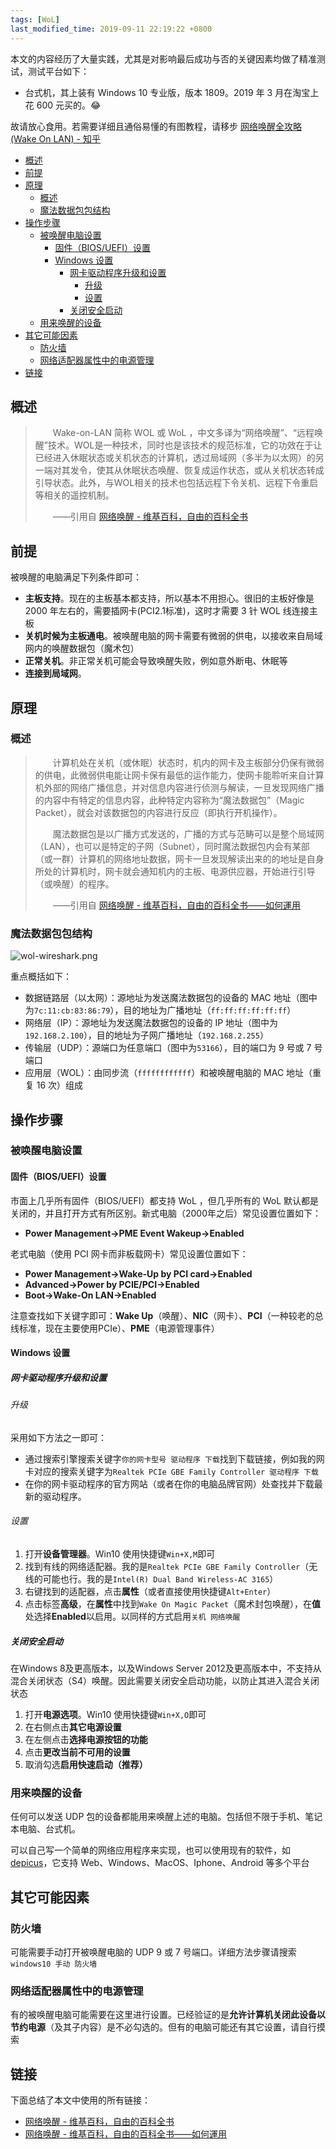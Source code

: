 ```yaml
---
tags: [WoL]
last_modified_time: 2019-09-11 22:19:22 +0800
---
```


本文的内容经历了大量实践，尤其是对影响最后成功与否的关键因素均做了精准测试，测试平台如下：

* 台式机，其上装有 Windows 10 专业版，版本 1809。2019 年 3 月在淘宝上花 600 元买的。:joy:

故请放心食用。若需要详细且通俗易懂的有图教程，请移步 [网络唤醒全攻略(Wake On LAN) - 知乎](https://zhuanlan.zhihu.com/p/29100706)

<p id="markdown-toc"></p>
<!-- vim-markdown-toc GFM -->

* [概述](#概述)
* [前提](#前提)
* [原理](#原理)
  * [概述](#概述-1)
  * [魔法数据包包结构](#魔法数据包包结构)
* [操作步骤](#操作步骤)
  * [被唤醒电脑设置](#被唤醒电脑设置)
    * [固件（BIOS/UEFI）设置](#固件biosuefi设置)
    * [Windows 设置](#windows-设置)
      * [网卡驱动程序升级和设置](#网卡驱动程序升级和设置)
        * [升级](#升级)
        * [设置](#设置)
      * [关闭安全启动](#关闭安全启动)
  * [用来唤醒的设备](#用来唤醒的设备)
* [其它可能因素](#其它可能因素)
  * [防火墙](#防火墙)
  * [网络适配器属性中的电源管理](#网络适配器属性中的电源管理)
* [链接](#链接)

<!-- vim-markdown-toc -->

## 概述
> &emsp;&emsp;Wake-on-LAN 简称 WOL 或 WoL ，中文多译为“网络唤醒”、“远程唤醒”技术。WOL是一种技术，同时也是该技术的规范标准，它的功效在于让已经进入休眠状态或关机状态的计算机，透过局域网（多半为以太网）的另一端对其发令，使其从休眠状态唤醒、恢复成运作状态，或从关机状态转成引导状态。此外，与WOL相关的技术也包括远程下令关机、远程下令重启等相关的遥控机制。
>
> &emsp;&emsp;——引用自 [网络唤醒 - 维基百科，自由的百科全书](https://zh.wikipedia.org/wiki/%E7%B6%B2%E8%B7%AF%E5%96%9A%E9%86%92)

## 前提

被唤醒的电脑满足下列条件即可：
* **主板支持**。现在的主板基本都支持，所以基本不用担心。很旧的主板好像是 2000 年左右的，需要插网卡(PCI2.1标准)，这时才需要 3 针 WOL 线连接主板
* **关机时候为主板通电**。被唤醒电脑的网卡需要有微弱的供电，以接收来自局域网内的唤醒数据包（魔术包）
* **正常关机**。非正常关机可能会导致唤醒失败，例如意外断电、休眠等
* **连接到局域网**。

## 原理

### 概述
> &emsp;&emsp;计算机处在关机（或休眠）状态时，机内的网卡及主板部分仍保有微弱的供电，此微弱供电能让网卡保有最低的运作能力，使网卡能聆听来自计算机外部的网络广播信息，并对信息内容进行侦测与解读，一旦发现网络广播的内容中有特定的信息内容，此种特定内容称为“魔法数据包”（Magic Packet），就会对该数据包的内容进行反应（即执行开机操作）。
>
> &emsp;&emsp;魔法数据包是以广播方式发送的，广播的方式与范畴可以是整个局域网（LAN），也可以是特定的子网（Subnet），同时魔法数据包内会有某部（或一群）计算机的网络地址数据，网卡一旦发现解读出来的的地址是自身所处的计算机时，网卡就会通知机内的主板、电源供应器，开始进行引导（或唤醒）的程序。
>
> &emsp;&emsp;——引用自 [网络唤醒 - 维基百科，自由的百科全书——如何運用](https://zh.wikipedia.org/wiki/%E7%B6%B2%E8%B7%AF%E5%96%9A%E9%86%92#%E5%A6%82%E4%BD%95%E9%81%8B%E7%94%A8)

### 魔法数据包包结构

![wol-wireshark.png](/WoL技术/wol-wireshark.png)

重点概括如下：
* 数据链路层（以太网）：源地址为发送魔法数据包的设备的 MAC 地址（图中为`7c:11:cb:83:86:79`），目的地址为广播地址（`ff:ff:ff:ff:ff:ff`）
* 网络层（IP）：源地址为发送魔法数据包的设备的 IP 地址（图中为`192.168.2.100`），目的地址为子网广播地址（`192.168.2.255`）
* 传输层（UDP）：源端口为任意端口（图中为`53166`），目的端口为 9 号或 7 号端口
* 应用层（WOL）：由同步流（`ffffffffffff`）和被唤醒电脑的 MAC 地址（重复 16 次）组成

## 操作步骤

### 被唤醒电脑设置

#### 固件（BIOS/UEFI）设置
市面上几乎所有固件（BIOS/UEFI）都支持 WoL ，但几乎所有的 WoL 默认都是关闭的，并且打开方式有所区别。新式电脑（2000年之后）常见设置位置如下：
* **Power Management->PME Event Wakeup->Enabled**

老式电脑（使用 PCI 网卡而非板载网卡）常见设置位置如下：
* **Power Management->Wake-Up by PCI card->Enabled**
* **Advanced->Power by PCIE/PCI->Enabled**
* **Boot->Wake-On LAN->Enabled**

注意查找如下关键字即可：**Wake Up**（唤醒）、**NIC**（网卡）、**PCI**（一种较老的总线标准，现在主要使用PCIe）、**PME**（电源管理事件）

#### Windows 设置
##### 网卡驱动程序升级和设置
###### 升级
采用如下方法之一即可：
* 通过搜索引擎搜索关键字`你的网卡型号 驱动程序 下载`找到下载链接，例如我的网卡对应的搜索关键字为`Realtek PCIe GBE Family Controller 驱动程序 下载`
* 在你的网卡驱动程序的官方网站（或者在你的电脑品牌官网）处查找并下载最新的驱动程序。

###### 设置
1. 打开**设备管理器**。Win10 使用快捷键`Win+X,M`即可
1. 找到有线的网络适配器。我的是`Realtek PCIe GBE Family Controller`（无线的可能也行。我的是`Intel(R) Dual Band Wireless-AC 3165`）
1. 右键找到的适配器，点击**属性**（或者直接使用快捷键`Alt+Enter`）
1. 点击标签**高级**，在**属性**中找到`Wake On Magic Packet`（魔术封包唤醒），在**值**处选择**Enabled**以启用。以同样的方式启用`关机 网络唤醒`

##### 关闭安全启动
在Windows 8及更高版本，以及Windows Server 2012及更高版本中，不支持从混合关闭状态（S4）唤醒。因此需要关闭安全启动功能，以防止其进入混合关闭状态

1. 打开**电源选项**。Win10 使用快捷键`Win+X,O`即可
1. 在右侧点击**其它电源设置**
1. 在左侧点击**选择电源按钮的功能**
1. 点击**更改当前不可用的设置**
1. 取消勾选**启用快速启动（推荐）**

### 用来唤醒的设备
任何可以发送 UDP 包的设备都能用来唤醒上述的电脑。包括但不限于手机、笔记本电脑、台式机。

可以自己写一个简单的网络应用程序来实现，也可以使用现有的软件，如 [depicus](https://www.depicus.com/wake-on-lan/)，它支持 Web、Windows、MacOS、Iphone、Android 等多个平台

## 其它可能因素
### 防火墙
可能需要手动打开被唤醒电脑的 UDP 9 或 7 号端口。详细方法步骤请搜索`windows10 手动 防火墙`

### 网络适配器属性中的电源管理
有的被唤醒电脑可能需要在这里进行设置。已经验证的是**允许计算机关闭此设备以节约电源**（及其子内容）是不必勾选的。但有的电脑可能还有其它设置，请自行摸索

## 链接
下面总结了本文中使用的所有链接：

<!-- link start -->

* [网络唤醒 - 维基百科，自由的百科全书](https://zh.wikipedia.org/wiki/%E7%B6%B2%E8%B7%AF%E5%96%9A%E9%86%92)
* [网络唤醒 - 维基百科，自由的百科全书——如何運用](https://zh.wikipedia.org/wiki/%E7%B6%B2%E8%B7%AF%E5%96%9A%E9%86%92#%E5%A6%82%E4%BD%95%E9%81%8B%E7%94%A8)
<!-- link end -->

<!-- abbreviations start -->

<!-- abbreviations end -->
